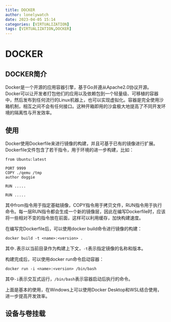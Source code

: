 ```yaml
---
title: DOCKER
author: lonelywatch
date: 2023-04-05 15:14
categories: [VIRTUALIZATION]
tags: [VIRTUALIZATION,DOCKER] 
---
```



# DOCKER


## DOCKER简介

Docker是一个开源的应用容器引擎，基于Go并遵从Apache2.0协议开源。Docker可以让开发者打包他们的应用以及依赖包到一个轻量级、可移植的容器中，然后发布到任何流行的Linux机器上，也可以实现虚拟化。容器是完全使用沙箱机制，相互之间不会有任何接口。这种开箱即用的沙盒极大地提高了不同开发环境的隔离性与开发效率。

## 使用

Docker使用Dockerfile来进行镜像的构建，并且可基于已有的镜像进行扩展。Dockerfile文件包含了若干指令，用于环境的进一步构建，比如：

```
from Ubuntu:latest

PORT 9999
COPY ./qemu /tmp
author doggie

RUN ..... 

RUN .....

```
其中from指令用于指定基础镜像，COPY指令用于拷贝文件，RUN指令用于执行命令。每一层RUN指令都会生成一个新的镜像层，因此在编写Dockerfile时，应该将一些相对不变的指令放在前面，这样可以利用缓存，加快构建速度。

在编写完Dockerfile后，可以使用docker build命令进行镜像的构建：

```shell
docker build -t <name>:<version> .
```

其中`.`表示以当前目录作为构建上下文，`-t`表示指定镜像的名称和版本。

构建完成后，可以使用docker run命令启动容器：

```shel
docker run -i <name>:<version> /bin/bash
```

其中`-i`表示交互式运行，`/bin/bash`表示容器启动后执行的命令。

上面是基本的使用，在Windows上可以使用Docker Desktop和WSL结合使用，进一步提高开发效率。

## 设备与卷挂载






